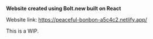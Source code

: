 **Website created using Bolt.new built on React**

Website link: https://peaceful-bonbon-a5c4c2.netlify.app/

This is a WIP.
